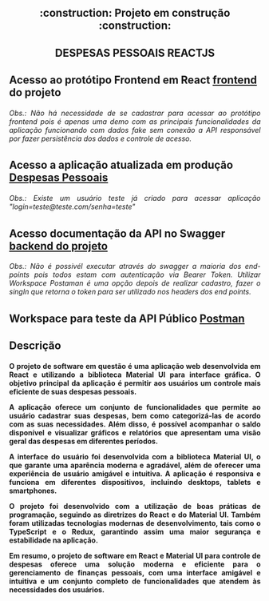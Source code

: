 <h2 align="center"> 
    :construction:  Projeto em construção  :construction:
</h2>

<h2 align="center"> 
   DESPESAS PESSOAIS REACTJS
</h2>

<h2 align="left"> 
Acesso ao protótipo Frontend em React <a href="https://despesas-pessoasis-prototipo-aws.dv40iwxf06g7a.amplifyapp.com/" target="_parent" >frontend</a> do projeto
    <h6 align="justify">
        Obs.: Não há necessidade de se cadastrar para acessar ao protótipo frontend pois é apenas uma demo com as principais             funcionalidades da aplicação funcionando com dados fake sem conexão a API responsável por fazer persistência dos dados e controle de acesso.
    </h6>
</h2>

<h2 align="left"> 
Acesso a aplicação atualizada em produção  <a href="http://alexfariakof.com:3000" target="_parent" >Despesas Pessoais</a> 
    <h6 align="justify">
    Obs.: Existe um usuário teste já criado para acessar aplicação "login=teste@teste.com/senha=teste"
    </h6>        
</h2>

<h2 align="left"> 
Acesso documentação da API no Swagger <a target="_blank" href="http://alexfariakof.com:42535/swagger/index.html" target="_parent" >backend do projeto</a>
      <h6 align="justify">
        Obs.: Não é possivél executar através do swagger a maioria dos end-points pois todos estam com autenticação via Bearer Token. Utilizar Workspace Postaman é uma opção depois de realizar cadastro, fazer o singIn que retorna o token para ser utilizado nos headers dos end points.
    </h6>
</h2>

<h2 align="left"> 
Workspace para teste da API Público  <a href="https://www.postman.com/bold-eclipse-872793/workspace/api-despesas-pessoais-azure" target="_blank" >Postman</a>
</h2>

<h2 align="left"> 
Descrição 
</h2>

<h4 align="justify">     
 O projeto de software em questão é uma aplicação web desenvolvida em React e utilizando a biblioteca Material UI para interface gráfica. O objetivo principal da aplicação é permitir aos usuários um controle mais eficiente de suas despesas pessoais.

A aplicação oferece um conjunto de funcionalidades que permite ao usuário cadastrar suas despesas, bem como categorizá-las de acordo com as suas necessidades. Além disso, é possível acompanhar o saldo disponível e visualizar gráficos e relatórios que apresentam uma visão geral das despesas em diferentes períodos.

A interface do usuário foi desenvolvida com a biblioteca Material UI, o que garante uma aparência moderna e agradável, além de oferecer uma experiência de usuário amigável e intuitiva. A aplicação é responsiva e funciona em diferentes dispositivos, incluindo desktops, tablets e smartphones.

O projeto foi desenvolvido com a utilização de boas práticas de programação, seguindo as diretrizes do React e do Material UI. Também foram utilizadas tecnologias modernas de desenvolvimento, tais como o TypeScript e o Redux, garantindo assim uma maior segurança e estabilidade na aplicação.

Em resumo, o projeto de software em React e Material UI para controle de despesas oferece uma solução moderna e eficiente para o gerenciamento de finanças pessoais, com uma interface amigável e intuitiva e um conjunto completo de funcionalidades que atendem às necessidades dos usuários.
</h4>
